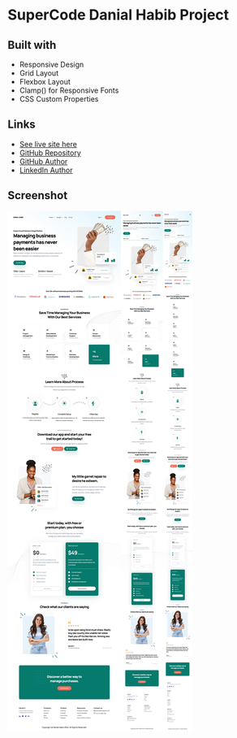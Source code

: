 # SuperCode Danial Habib Project

## Built with

- Responsive Design
- Grid Layout
- Flexbox Layout
- Clamp() for Responsive Fonts
- CSS Custom Properties

## Links

- [See live site here](https://thomaserdmenger.github.io/superCode-Danial-Habib-Project)
- [GitHub Repository](https://github.com/thomaserdmenger/superCode-Danial-Habib-Project)
- [GitHub Author](https://github.com/thomaserdmenger)
- [LinkedIn Author](https://www.linkedin.com/in/thomaserdmenger/)

## Screenshot

![](./assets/images/screenshot.jpg)
